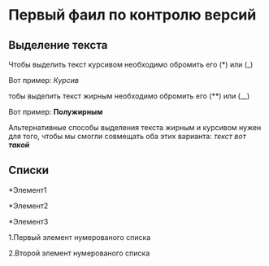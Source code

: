 # Первый фаил по контролю версий

## Выделение текста

Чтобы выделить текст курсивом необходимо обромить его (*) или (_)

Вот пример:
*Курсив*

тобы выделить текст жирным необходимо обромить его (**) или (__)

Вот пример:
**Полужирным**

Альтернативные способы выделения текста жирным и курсивом нужен для того, чтобы мы смогли совмещать оба этих варианта: _текст вот **такой**_
## Списки

*Элемент1

*Элемент2

*Элемент3

1.Первый элемент нумерованого списка

2.Второй элемент нумерованого списка

